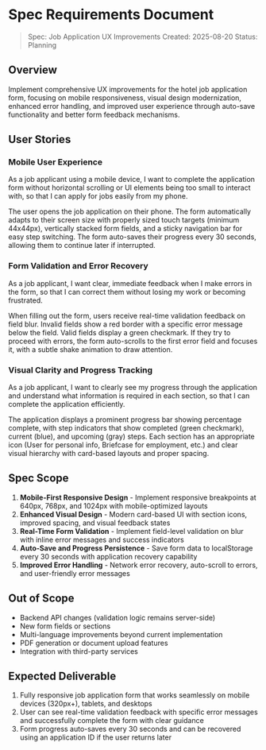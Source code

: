 # Spec Requirements Document

> Spec: Job Application UX Improvements
> Created: 2025-08-20
> Status: Planning

## Overview

Implement comprehensive UX improvements for the hotel job application form, focusing on mobile responsiveness, visual design modernization, enhanced error handling, and improved user experience through auto-save functionality and better form feedback mechanisms.

## User Stories

### Mobile User Experience

As a job applicant using a mobile device, I want to complete the application form without horizontal scrolling or UI elements being too small to interact with, so that I can apply for jobs easily from my phone.

The user opens the job application on their phone. The form automatically adapts to their screen size with properly sized touch targets (minimum 44x44px), vertically stacked form fields, and a sticky navigation bar for easy step switching. The form auto-saves their progress every 30 seconds, allowing them to continue later if interrupted.

### Form Validation and Error Recovery

As a job applicant, I want clear, immediate feedback when I make errors in the form, so that I can correct them without losing my work or becoming frustrated.

When filling out the form, users receive real-time validation feedback on field blur. Invalid fields show a red border with a specific error message below the field. Valid fields display a green checkmark. If they try to proceed with errors, the form auto-scrolls to the first error field and focuses it, with a subtle shake animation to draw attention.

### Visual Clarity and Progress Tracking

As a job applicant, I want to clearly see my progress through the application and understand what information is required in each section, so that I can complete the application efficiently.

The application displays a prominent progress bar showing percentage complete, with step indicators that show completed (green checkmark), current (blue), and upcoming (gray) steps. Each section has an appropriate icon (User for personal info, Briefcase for employment, etc.) and clear visual hierarchy with card-based layouts and proper spacing.

## Spec Scope

1. **Mobile-First Responsive Design** - Implement responsive breakpoints at 640px, 768px, and 1024px with mobile-optimized layouts
2. **Enhanced Visual Design** - Modern card-based UI with section icons, improved spacing, and visual feedback states
3. **Real-Time Form Validation** - Implement field-level validation on blur with inline error messages and success indicators
4. **Auto-Save and Progress Persistence** - Save form data to localStorage every 30 seconds with application recovery capability
5. **Improved Error Handling** - Network error recovery, auto-scroll to errors, and user-friendly error messages

## Out of Scope

- Backend API changes (validation logic remains server-side)
- New form fields or sections
- Multi-language improvements beyond current implementation
- PDF generation or document upload features
- Integration with third-party services

## Expected Deliverable

1. Fully responsive job application form that works seamlessly on mobile devices (320px+), tablets, and desktops
2. User can see real-time validation feedback with specific error messages and successfully complete the form with clear guidance
3. Form progress auto-saves every 30 seconds and can be recovered using an application ID if the user returns later